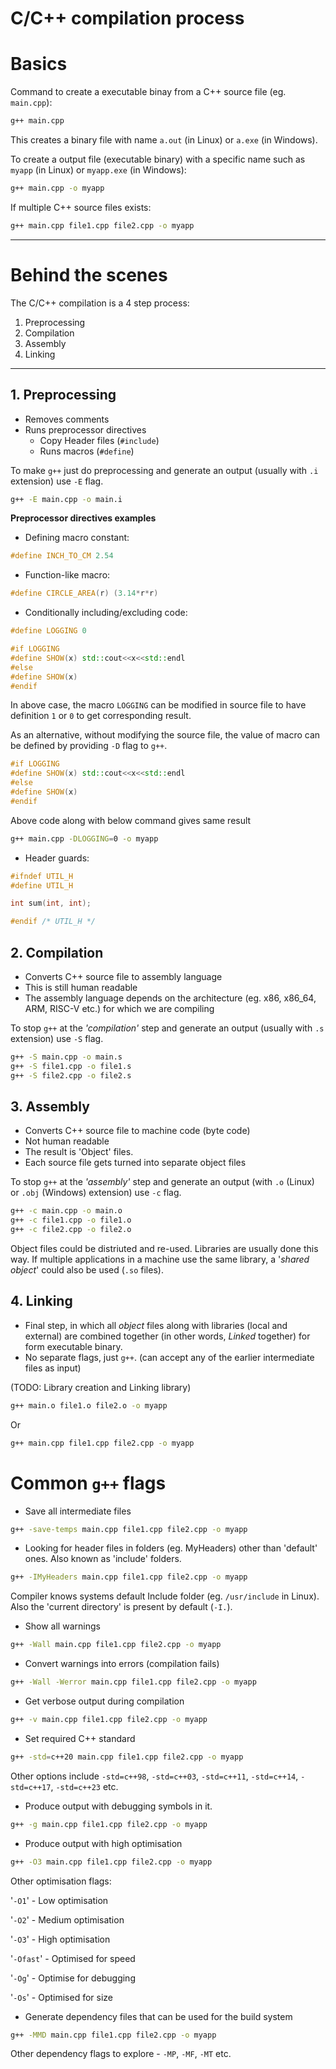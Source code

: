 # **C/C++ compilation process**

# Basics
Command to create a executable binay from a C++ source file (eg. `main.cpp`):

```bash
g++ main.cpp
```

This creates a binary file with name `a.out` (in Linux) or `a.exe` (in Windows).

To create a output file (executable binary) with a specific name such as `myapp` (in Linux) or `myapp.exe` (in Windows):

```bash
g++ main.cpp -o myapp
```

If multiple C++ source files exists:

```bash
g++ main.cpp file1.cpp file2.cpp -o myapp
```

---

# Behind the scenes
The C/C++ compilation is a 4 step process: 

1. Preprocessing
1. Compilation
1. Assembly
1. Linking

---

## 1. Preprocessing
- Removes comments
- Runs preprocessor directives
    * Copy Header files (`#include`)
    * Runs macros (`#define`)

To make `g++` just do preprocessing and generate an output (usually with `.i` extension) use `-E` flag. 

```bash
g++ -E main.cpp -o main.i
```

**Preprocessor directives examples**

- Defining macro constant:
```cpp
#define INCH_TO_CM 2.54
```

- Function-like macro:
```cpp
#define CIRCLE_AREA(r) (3.14*r*r)
```

- Conditionally including/excluding code:
```cpp
#define LOGGING 0

#if LOGGING
#define SHOW(x) std::cout<<x<<std::endl
#else
#define SHOW(x)
#endif
```

In above case, the macro `LOGGING` can be modified in source file to have definition `1` or `0` to get corresponding result. 

As an alternative, without modifying the source file, the value of macro can be defined by providing `-D` flag to `g++`. 

```cpp
#if LOGGING
#define SHOW(x) std::cout<<x<<std::endl
#else
#define SHOW(x)
#endif
```

Above code along with below command gives same result

```bash
g++ main.cpp -DLOGGING=0 -o myapp
```

- Header guards:
```cpp
#ifndef UTIL_H
#define UTIL_H

int sum(int, int);

#endif /* UTIL_H */
```

## 2. Compilation
- Converts C++ source file to assembly language
- This is still human readable
- The assembly language depends on the architecture (eg. x86, x86_64, ARM, RISC-V etc.) for which we are compiling

To stop `g++` at the _'compilation'_ step and generate an output (usually with `.s` extension) use `-S` flag. 

```bash
g++ -S main.cpp -o main.s
g++ -S file1.cpp -o file1.s
g++ -S file2.cpp -o file2.s
```

## 3. Assembly
- Converts C++ source file to machine code (byte code)
- Not human readable
- The result is 'Object' files. 
- Each source file gets turned into separate object files 

To stop `g++` at the _'assembly'_ step and generate an output (with `.o` (Linux) or `.obj` (Windows) extension) use `-c` flag. 

```bash
g++ -c main.cpp -o main.o
g++ -c file1.cpp -o file1.o
g++ -c file2.cpp -o file2.o
```

Object files could be distriuted and re-used. Libraries are usually done this way. If multiple applications in a machine use the same library, a '_shared object_' could also be used (`.so` files).

## 4. Linking
- Final step, in which all _object_ files along with libraries (local and external) are combined together (in other words, _Linked_ together) for form executable binary. 
- No separate flags, just `g++`. (can accept any of the earlier intermediate files as input)

(TODO: Library creation and Linking library)
```bash
g++ main.o file1.o file2.o -o myapp
```

Or

```bash
g++ main.cpp file1.cpp file2.cpp -o myapp
```

# Common `g++` flags

- Save all intermediate files
```bash
g++ -save-temps main.cpp file1.cpp file2.cpp -o myapp
```

- Looking for header files in folders (eg. MyHeaders) other than 'default' ones. Also known as 'include' folders. 
```bash
g++ -IMyHeaders main.cpp file1.cpp file2.cpp -o myapp
```
Compiler knows systems default Include folder (eg. `/usr/include` in Linux). Also the 'current directory' is present by default (`-I.`). 

- Show all warnings
```bash
g++ -Wall main.cpp file1.cpp file2.cpp -o myapp
```

- Convert warnings into errors (compilation fails)
```bash
g++ -Wall -Werror main.cpp file1.cpp file2.cpp -o myapp
```

- Get verbose output during compilation
```bash
g++ -v main.cpp file1.cpp file2.cpp -o myapp
```

- Set required C++ standard
```bash
g++ -std=c++20 main.cpp file1.cpp file2.cpp -o myapp
```
Other options include `-std=c++98`, `-std=c++03`, `-std=c++11`, `-std=c++14`, `-std=c++17`, `-std=c++23` etc. 

- Produce output with debugging symbols in it.
```bash
g++ -g main.cpp file1.cpp file2.cpp -o myapp
```

- Produce output with high optimisation
```bash
g++ -O3 main.cpp file1.cpp file2.cpp -o myapp
```
Other optimisation flags:

'`-O1`' - Low optimisation

'`-O2`' - Medium optimisation

'`-O3`' - High optimisation

'`-Ofast`' - Optimised for speed

'`-Og`' - Optimise for debugging

'`-Os`' - Optimised for size

- Generate dependency files that can be used for the build system
```bash
g++ -MMD main.cpp file1.cpp file2.cpp -o myapp
```

Other dependency flags to explore - `-MP`, `-MF`, `-MT` etc. 